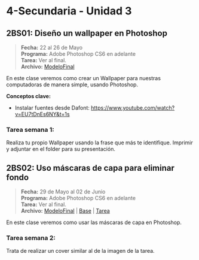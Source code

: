 # 4-Secundaria - Unidad 3


## 2BS01: Diseño un wallpaper en Photoshop

> **Fecha:** 22 al 26 de Mayo<br> **Programa:** Adobe Photoshop CS6 en adelante<br> **Tarea:** Ver al final.<br> **Archivo:** [ModeloFinal](https://github.com/israelcueva/colegio-docs/blob/a19ccbad37cba7b451be27cc8e5523964f9c076c/docs/4-secundaria/archivos/Unidad3/4SEC-2BS01.jpg ':include :type=code')

En este clase veremos como crear un Wallpaper para nuestras computadoras de manera simple, usando Photoshop.

**Conceptos clave:**

- Instalar fuentes desde Dafont: https://www.youtube.com/watch?v=EU7tDnEs6NY&t=1s


### Tarea semana 1:

Realiza tu propio Wallpaper usando la frase que más te identifique. Imprimir y adjuntar en el folder para su presentación.

<div class="currentTheme">

## 2BS02: Uso máscaras de capa para eliminar fondo

> **Fecha:** 29 de Mayo al 02 de Junio<br> **Programa:** Adobe Photoshop CS6 en adelante<br> **Tarea:** Ver al final.<br> **Archivo:** [ModeloFinal](https://github.com/israelcueva/colegio-docs/blob/4fa66ef0abf29b3c9cf58c0f9cbe0a844ed43a0c/docs/4-secundaria/archivos/Unidad3/4SEC-2BS02-FINAL.png ':include :type=code') | [Base](https://github.com/israelcueva/colegio-docs/blob/4fa66ef0abf29b3c9cf58c0f9cbe0a844ed43a0c/docs/4-secundaria/archivos/Unidad3/4SEC-2BS02.jpg ':include :type=code')  | [Tarea](https://github.com/israelcueva/colegio-docs/blob/93fac6d65ad9b07e8061eb1e433e9cd5d6d09414/docs/4-secundaria/archivos/Unidad3/4SEC-2BS02-TAREA.jpg ':include :type=code') 

En este clase veremos como usar las máscaras de capa en Photoshop.

### Tarea semana 2:

Trata de realizar un cover similar al de la imagen de la tarea.

</div>